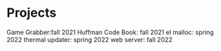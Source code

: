 # Projects
Game Grabber:fall 2021
Huffman Code Book: fall 2021
el malloc: spring 2022
thermal updater: spring 2022
web server: fall 2022
